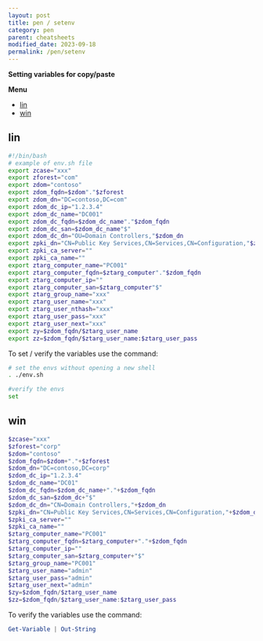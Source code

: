 ```yaml
---
layout: post
title: pen / setenv
category: pen
parent: cheatsheets
modified_date: 2023-09-18
permalink: /pen/setenv
---
```


**Setting variables for copy/paste**

**Menu**
<!-- vscode-markdown-toc -->
* [lin](#lin)
* [win](#win)

<!-- vscode-markdown-toc-config
	numbering=false
	autoSave=true
	/vscode-markdown-toc-config -->
<!-- /vscode-markdown-toc -->

## <a name='lin'></a>lin
```sh
#!/bin/bash
# example of env.sh file
export zcase="xxx"
export zforest="com"
export zdom="contoso"
export zdom_fqdn=$zdom"."$zforest
export zdom_dn="DC=contoso,DC=com"
export zdom_dc_ip="1.2.3.4"
export zdom_dc_name="DC001"
export zdom_dc_fqdn=$zdom_dc_name"."$zdom_fqdn
export zdom_dc_san=$zdom_dc_name"$"
export zdom_dc_dn="OU=Domain Controllers,"$zdom_dn
export zpki_dn="CN=Public Key Services,CN=Services,CN=Configuration,"$zdom_dn
export zpki_ca_server=""
export zpki_ca_name=""
export ztarg_computer_name="PC001"
export ztarg_computer_fqdn=$ztarg_computer"."$zdom_fqdn
export ztarg_computer_ip=""
export ztarg_computer_san=$ztarg_computer"$"
export ztarg_group_name="xxx"
export ztarg_user_name="xxx"
export ztarg_user_nthash="xxx"
export ztarg_user_pass="xxx"
export ztarg_user_next="xxx"
export zy=$zdom_fqdn/$ztarg_user_name
export zz=$zdom_fqdn/$ztarg_user_name:$ztarg_user_pass
```

To set / verify the variables use the command:
```sh
# set the envs without opening a new shell
. ./env.sh

#verify the envs
set
```

## <a name='win'></a>win
```powershell
$zcase="xxx"
$zforest="corp"
$zdom="contoso"
$zdom_fqdn=$zdom+"."+$zforest
$zdom_dn="DC=contoso,DC=corp"
$zdom_dc_ip="1.2.3.4"
$zdom_dc_name="DC01"
$zdom_dc_fqdn=$zdom_dc_name+"."+$zdom_fqdn
$zdom_dc_san=$zdom_dc+"$"
$zdom_dc_dn="CN=Domain Controllers,"+$zdom_dn
$zpki_dn="CN=Public Key Services,CN=Services,CN=Configuration,"+$zdom_dn
$zpki_ca_server=""
$zpki_ca_name=""
$ztarg_computer_name="PC001"
$ztarg_computer_fqdn=$ztarg_computer+"."+$zdom_fqdn
$ztarg_computer_ip=""
$ztarg_computer_san=$ztarg_computer+"$"
$ztarg_group_name="PC001"
$ztarg_user_name="admin"
$ztarg_user_pass="admin"
$ztarg_user_next="admin"
$zy=$zdom_fqdn/$ztarg_user_name
$zz=$zdom_fqdn/$ztarg_user_name:$ztarg_user_pass
```
To verify the variables use the command:
```powershell
Get-Variable | Out-String
```